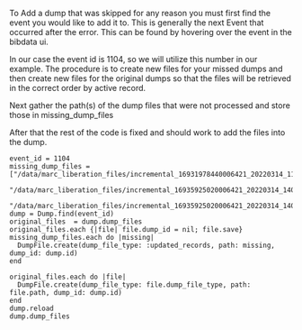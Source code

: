 To Add a dump that was skipped for any reason you must first find the event you would like to add it to.  This is generally the next Event that occurred after the error.  This can be found by hovering over the event in the bibdata ui.

In our case the event id is 1104, so we will utilize this number in our example.  The procedure is to create new files for your missed dumps and then create new files for the original dumps so that the files will be retrieved in the correct order by active record.

Next gather the path(s) of the dump files that were not processed and store those in missing_dump_files

After that the rest of the code is fixed and should work to add the files into the dump.

```
event_id = 1104
missing_dump_files = ["/data/marc_liberation_files/incremental_16931978440006421_20220314_110330[029]_new.tar.gz",
                      "/data/marc_liberation_files/incremental_16935925020006421_20220314_140320[055]_delete.tar.gz",
                      "/data/marc_liberation_files/incremental_16935925020006421_20220314_140320[055]_new.tar.gz"]
dump = Dump.find(event_id)
original_files  = dump.dump_files
original_files.each {|file| file.dump_id = nil; file.save}
missing_dump_files.each do |missing|
  DumpFile.create(dump_file_type: :updated_records, path: missing, dump_id: dump.id)
end

original_files.each do |file|
  DumpFile.create(dump_file_type: file.dump_file_type, path: file.path, dump_id: dump.id)
end
dump.reload
dump.dump_files
```
